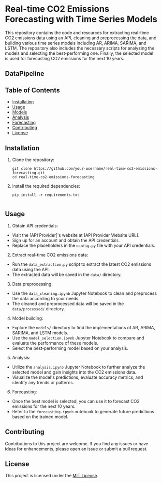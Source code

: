 # Real-time CO2 Emissions Forecasting with Time Series Models

This repository contains the code and resources for extracting real-time CO2 emissions data using an API, cleaning and preprocessing the data, and building various time series models including AR, ARIMA, SARIMA, and LSTM. The repository also includes the necessary scripts for analyzing the models and selecting the best-performing one. Finally, the selected model is used for forecasting CO2 emissions for the next 10 years.

## DataPipeline


## Table of Contents
- [Installation](#installation)
- [Usage](#usage)
- [Models](#models)
- [Analysis](#analysis)
- [Forecasting](#forecasting)
- [Contributing](#contributing)
- [License](#license)

## Installation

1. Clone the repository:

   ```shell
   git clone https://github.com/your-username/real-time-co2-emissions-forecasting.git
   cd real-time-co2-emissions-forecasting

2. Install the required dependencies:
   ```shell
   pip install -r requirements.txt


## Usage

1. Obtain API credentials:

- Visit the [API Provider]'s website at [API Provider Website URL].
- Sign up for an account and obtain the API credentials.
- Replace the placeholders in the `config.py` file with your API credentials.

2. Extract real-time CO2 emissions data:

- Run the `data_extraction.py` script to extract the latest CO2 emissions data using the API.
- The extracted data will be saved in the `data/` directory.

3. Data preprocessing:

- Use the `data_cleaning.ipynb` Jupyter Notebook to clean and preprocess the data according to your needs.
- The cleaned and preprocessed data will be saved in the `data/processed/` directory.

4. Model building:

- Explore the `models/` directory to find the implementations of AR, ARIMA, SARIMA, and LSTM models.
- Use the `model_selection.ipynb` Jupyter Notebook to compare and evaluate the performance of these models.
- Select the best-performing model based on your analysis.

5. Analysis:

- Utilize the `analysis.ipynb` Jupyter Notebook to further analyze the selected model and gain insights into the CO2 emissions data.
- Visualize the model's predictions, evaluate accuracy metrics, and identify any trends or patterns.

6. Forecasting:

- Once the best model is selected, you can use it to forecast CO2 emissions for the next 10 years.
- Refer to the `forecasting.ipynb` notebook to generate future predictions based on the trained model.

## Contributing

Contributions to this project are welcome. If you find any issues or have ideas for enhancements, please open an issue or submit a pull request.

## License

This project is licensed under the [MIT License](LICENSE).
